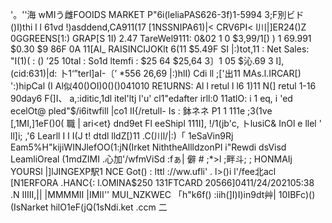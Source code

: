 '。''海 wMIう雌FOOIDS MARKET P"6i(leliaPAS626-3f)1-5994 3;F別ビド()I)thi l l 61vd !)asddend,CA911(17 [1NSSNIPA61)|< CRV6PI< l川|]ER24()Z 0GGREENS[1:) GRAP[S 1I) 2.47 TareWel9111: 0&02 1 0 $3,99/1[) ) 1 69.991 $0.30 $9 86F 0A 11[AI_ RAISINCIJOKlt 6(11 $5.49F SI |:)tot,11 : Net Sales: "I(1)( : () ’25 10tal : So1d ltemfi : $25 64 $25,64 3〕1 05 $沁.69 3 I], (cid:631)|d: 卜1‘”terl]aI-〔’ *556 26,69 |:)hlI) Cdi ll ;['出11 MAs.l.IRCAR[) ':)hipCal (I Al似40()OI)0()()041010 RE1URNS: Al l retul l l6 1)11 N(] retul 1-16 90day6 F(]I、 a,:iditic,1dl itel'ltj l'u' cl1"edafter irll:0 11atlO: i 1 eq, i 'ed ecelOt@ pled"$/i6itwfill |co1 II{/retull- Is : 鉢ネネ P1 1 111e ;3(1ve [,1MI,]1eF()0( 職 | ari<et} dnd9et Fl eeShipl 111I], !/1(jb'c, トlusiC& InOl e llel ' ll]i; ,'6 Learll I I I(J t! dtdl lldZ[)11 .C(川l/|:)「 1eSaVin9Rj Eam5%H"kijiWINJlefOO(1:jN(Irket NiththeAllldzonPI i"Rewdi dsVisd LeamliOreal (1mdZIMI .心加'/wfmViSd :fぁ| 僻 # ;*>l ;畔斗; ; HONMAIj YOURSl |]lJINGEXP駅1 NCE Got() : lttl ://ww.ufli' . l>()i l'/fee北acl [N1ERFORA .HANC{: l.OMINA$250 131FTCARD 20566]0411/24/202105:38 .N IIIII,|| |MMMMII |IMII'' MUI_NZKWEC 「h"k6f() :iih(]I)I)in9dt艸| 10IBFc)()(IsNarket hilO1eF(jQ(1sNdi.ket .ccm 二